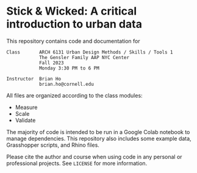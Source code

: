 # Stick & Wicked: A critical introduction to urban data
This repository contains code and documentation for

    Class	    ARCH 6131 Urban Design Methods / Skills / Tools 1		
                The Gensler Family AAP NYC Center
                Fall 2023
			    Monday 3:30 PM to 6 PM

    Instructor	Brian Ho
				brian.ho@cornell.edu

All files are organized according to the class modules:

- Measure
- Scale
- Validate

The majority of code is intended to be run in a Google Colab notebook to manage dependencies. This repository also includes some example data, Grasshopper scripts, and Rhino files.

Please cite the author and course when using code in any personal
or professional projects. See `LICENSE` for more information.
